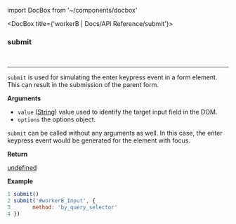 import DocBox from '~/components/docbox'

<DocBox title={'workerB | Docs/API Reference/submit'}>

### **submit**
<br/>
<hr/>

`submit` is used for simulating the enter keypress event in a form element. This can result in the submission of the parent form.

**Arguments**

-   `value` ([String](https://developer.mozilla.org/docs/Web/JavaScript/Reference/Global_Objects/String)) value used to identify the target input field in the DOM.
-   `options` the options object.

`submit` can be called without any arguments as well. In this case, the enter keypress event would be generated for the element with focus.

**Return**

[undefined](https://developer.mozilla.org/en-US/docs/Web/JavaScript/Reference/Global_Objects/undefined)

**Example**

```javascript
1 submit()
2 submit('#workerB_Input', {
3       method: 'by_query_selector'
4 })
```

</DocBox>